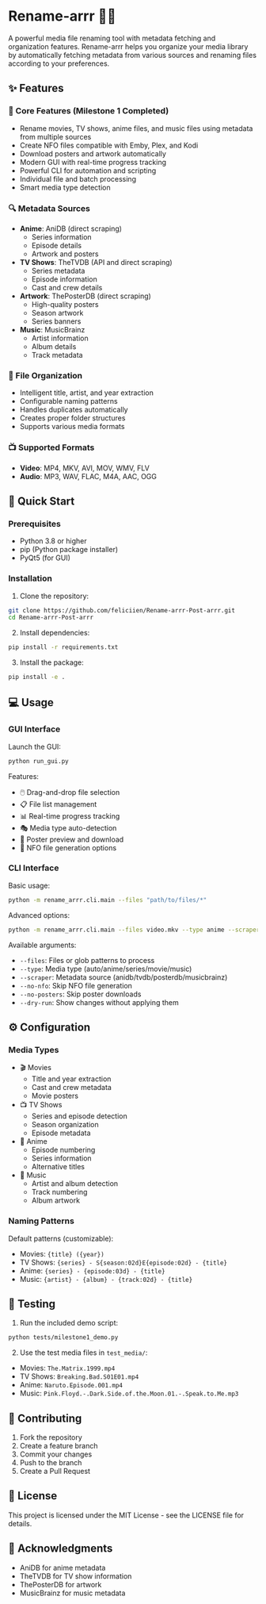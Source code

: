 # Rename-arrr 🏴‍☠️

A powerful media file renaming tool with metadata fetching and organization features. Rename-arrr helps you organize your media library by automatically fetching metadata from various sources and renaming files according to your preferences.

## ✨ Features

### 🎯 Core Features (Milestone 1 Completed)
- Rename movies, TV shows, anime files, and music files using metadata from multiple sources
- Create NFO files compatible with Emby, Plex, and Kodi
- Download posters and artwork automatically
- Modern GUI with real-time progress tracking
- Powerful CLI for automation and scripting
- Individual file and batch processing
- Smart media type detection

### 🔍 Metadata Sources
- **Anime**: AniDB (direct scraping)
  - Series information
  - Episode details
  - Artwork and posters
- **TV Shows**: TheTVDB (API and direct scraping)
  - Series metadata
  - Episode information
  - Cast and crew details
- **Artwork**: ThePosterDB (direct scraping)
  - High-quality posters
  - Season artwork
  - Series banners
- **Music**: MusicBrainz
  - Artist information
  - Album details
  - Track metadata

### 📁 File Organization
- Intelligent title, artist, and year extraction
- Configurable naming patterns
- Handles duplicates automatically
- Creates proper folder structures
- Supports various media formats

### 📺 Supported Formats
- **Video**: MP4, MKV, AVI, MOV, WMV, FLV
- **Audio**: MP3, WAV, FLAC, M4A, AAC, OGG

## 🚀 Quick Start

### Prerequisites
- Python 3.8 or higher
- pip (Python package installer)
- PyQt5 (for GUI)

### Installation

1. Clone the repository:
```bash
git clone https://github.com/feliciien/Rename-arrr-Post-arrr.git
cd Rename-arrr-Post-arrr
```

2. Install dependencies:
```bash
pip install -r requirements.txt
```

3. Install the package:
```bash
pip install -e .
```

## 💻 Usage

### GUI Interface

Launch the GUI:
```bash
python run_gui.py
```

Features:
- 🖱️ Drag-and-drop file selection
- 📋 File list management
- 📊 Real-time progress tracking
- 🎭 Media type auto-detection
- 🎨 Poster preview and download
- 📝 NFO file generation options

### CLI Interface

Basic usage:
```bash
python -m rename_arrr.cli.main --files "path/to/files/*"
```

Advanced options:
```bash
python -m rename_arrr.cli.main --files video.mkv --type anime --scraper anidb --no-nfo --no-posters
```

Available arguments:
- `--files`: Files or glob patterns to process
- `--type`: Media type (auto/anime/series/movie/music)
- `--scraper`: Metadata source (anidb/tvdb/posterdb/musicbrainz)
- `--no-nfo`: Skip NFO file generation
- `--no-posters`: Skip poster downloads
- `--dry-run`: Show changes without applying them

## ⚙️ Configuration

### Media Types
- 🎬 Movies
  - Title and year extraction
  - Cast and crew metadata
  - Movie posters
- 📺 TV Shows
  - Series and episode detection
  - Season organization
  - Episode metadata
- 🎌 Anime
  - Episode numbering
  - Series information
  - Alternative titles
- 🎵 Music
  - Artist and album detection
  - Track numbering
  - Album artwork

### Naming Patterns
Default patterns (customizable):
- Movies: `{title} ({year})`
- TV Shows: `{series} - S{season:02d}E{episode:02d} - {title}`
- Anime: `{series} - {episode:03d} - {title}`
- Music: `{artist} - {album} - {track:02d} - {title}`

## 🧪 Testing

1. Run the included demo script:
```bash
python tests/milestone1_demo.py
```

2. Use the test media files in `test_media/`:
- Movies: `The.Matrix.1999.mp4`
- TV Shows: `Breaking.Bad.S01E01.mp4`
- Anime: `Naruto.Episode.001.mp4`
- Music: `Pink.Floyd.-.Dark.Side.of.the.Moon.01.-.Speak.to.Me.mp3`

## 📝 Contributing

1. Fork the repository
2. Create a feature branch
3. Commit your changes
4. Push to the branch
5. Create a Pull Request

## 📄 License

This project is licensed under the MIT License - see the LICENSE file for details.

## 🙏 Acknowledgments

- AniDB for anime metadata
- TheTVDB for TV show information
- ThePosterDB for artwork
- MusicBrainz for music metadata
